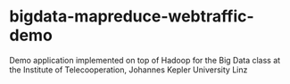 bigdata-mapreduce-webtraffic-demo
=================================

Demo application implemented on top of Hadoop for the Big Data class at the Institute of Telecooperation, Johannes Kepler University Linz
